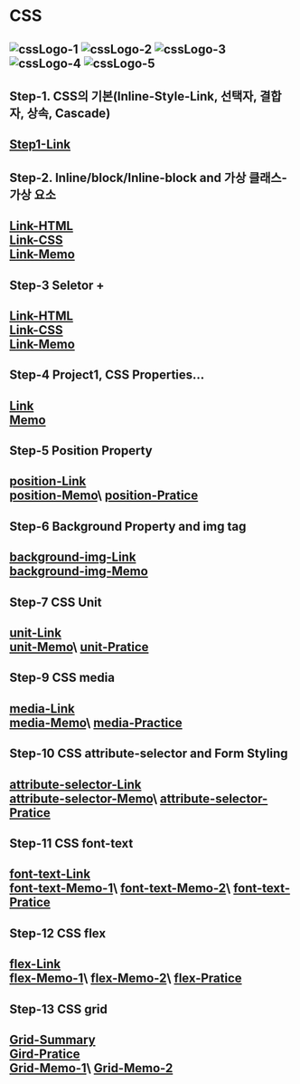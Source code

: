 # CSS

![cssLogo-1](https://github.com/hongwontae/CSS/assets/128343635/dc86d11a-2af4-4954-b4e6-7dab87b61b4f)
![cssLogo-2](https://github.com/hongwontae/CSS/assets/128343635/9544e916-1d76-461a-8d18-5c8abb079ea9)
![cssLogo-3](https://github.com/hongwontae/CSS/assets/128343635/b71bc3cd-68ab-44c0-b4cc-b8329e938f4e)
![cssLogo-4](https://github.com/hongwontae/CSS/assets/128343635/6b8fbcac-ddee-4357-9d37-dd6ba80976e5)
![cssLogo-5](https://github.com/hongwontae/CSS/assets/128343635/790ba241-2533-474b-8890-c68021f02d8f)
---

## Step-1. CSS의 기본(Inline-Style-Link, 선택자, 결합자, 상속, Cascade)
[Step1-Link](https://github.com/hongwontae/CSS/blob/main/CSSMemo/CSS%20Section%201%20(12~24)%20CSS%20Concepts%20Basic.txt)
---

## Step-2. Inline/block/Inline-block and 가상 클래스-가상 요소
[Link-HTML](https://github.com/hongwontae/CSS/blob/main/CSSCode/CSS-2-inline-block-basicProperty/index.html)\
[Link-CSS](https://github.com/hongwontae/CSS/blob/main/CSSCode/CSS-2-inline-block-basicProperty/main.css)\
[Link-Memo](https://github.com/hongwontae/CSS/blob/main/CSSMemo/CSS%20Section%202%20(25~50)%20inline-block-BasicProperty.txt)
---

## Step-3 Seletor + 
[Link-HTML](https://github.com/hongwontae/CSS/blob/main/CSSCode/CSS-3-Seletor-Property-values/more-on-selectors-1-start-code/index.html)\
[Link-CSS](https://github.com/hongwontae/CSS/blob/main/CSSCode/CSS-3-Seletor-Property-values/more-on-selectors-1-start-code/main.css)\
[Link-Memo](https://github.com/hongwontae/CSS/blob/main/CSSMemo/CSS%20Section%203%20(51~58)%20Seletor-Property-values.txt)
---

## Step-4 Project1, CSS Properties...
[Link](https://github.com/hongwontae/CSS/tree/main/CSSCode/CSS-4-Project1)\
[Memo](https://github.com/hongwontae/CSS/blob/main/CSSMemo/CSS%20Section%204%20(59~79)%20Project1.txt)
---

## Step-5 Position Property
[position-Link](https://github.com/hongwontae/CSS/tree/main/CSSCode/CSS-5-Position)\
[position-Memo](https://github.com/hongwontae/CSS/blob/main/CSSMemo/CSS%20Section%205%20(80~94)%20Position.txt)\
[position-Pratice](https://github.com/hongwontae/CSS/tree/main/CSSCode/CSS-Test/position)
---

## Step-6 Background Property and img tag
[background-img-Link](https://github.com/hongwontae/CSS/tree/main/CSSCode/CSS-6-Image)\
[background-img-Memo](https://github.com/hongwontae/CSS/blob/main/CSSMemo/CSS%20Section%206%20(95~111)%20CSS%20Image.txt)
---


## Step-7 CSS Unit
[unit-Link](https://github.com/hongwontae/CSS/tree/main/CSSCode/CSS-7-Unit)\
[unit-Memo](https://github.com/hongwontae/CSS/blob/main/CSSMemo/CSS%20Section%207%20(112~131)%20CSS%20Unit-2.txt)\
[unit-Pratice](https://github.com/hongwontae/CSS/tree/main/CSSCode/CSS-Test/Unit)
---

## Step-9 CSS media
[media-Link](https://github.com/hongwontae/CSS/tree/main/CSSCode/CSS-9-media-meta)\
[media-Memo](https://github.com/hongwontae/CSS/blob/main/CSSMemo/CSS%20Section%209%20(143~161)%20CSS%20%40media-meta.txt)\
[media-Practice](https://github.com/hongwontae/CSS/blob/main/CSSCode/CSS-Test/media/mediaTest.css)
---

## Step-10 CSS attribute-selector and Form Styling
[attribute-selector-Link](https://github.com/hongwontae/CSS/tree/main/CSSCode/CSS-10-form)\
[attribute-selector-Memo](https://github.com/hongwontae/CSS/blob/main/CSSMemo/CSS%20Section%2010%20(162~173)%20CSS-Form%20and%20Attribute-Selector.txt)\
[attribute-selector-Pratice](https://github.com/hongwontae/CSS/tree/main/CSSCode/CSS-Test/attribute-selector)
---

## Step-11 CSS font-text
[font-text-Link](https://github.com/hongwontae/CSS/tree/main/CSSCode/CSS-11-Text-Font)\
[font-text-Memo-1](https://github.com/hongwontae/CSS/blob/main/CSSMemo/CSS%20Section%2011%20(174~191)%20CSS%20Text-Font-1.txt)\
[font-text-Memo-2](https://github.com/hongwontae/CSS/blob/main/CSSMemo/CSS%20Section%2011%20(174~191)%20CSS%20Text-Font-2.txt)\
[font-text-Pratice](https://github.com/hongwontae/CSS/tree/main/CSSCode/CSS-Test/text-font)
---

## Step-12 CSS flex
[flex-Link](https://github.com/hongwontae/CSS/tree/main/CSSCode/CSS-12-flex)\
[flex-Memo-1](https://github.com/hongwontae/CSS/blob/main/CSSMemo/CSS%20Section%2012-1(192~204)%20CSS%20Flex-1.txt)\
[flex-Memo-2](https://github.com/hongwontae/CSS/blob/main/CSSMemo/CSS%20Section%2012-2(205~213)%20CSS%20Flex-2.txt)\
[flex-Pratice](https://github.com/hongwontae/CSS/tree/main/CSSCode/CSS-Test/flex)
---

## Step-13 CSS grid
[Grid-Summary](https://github.com/hongwontae/CSS/blob/main/CSSCode/CSS-Test/grid/grid-summary.txt)\
[Gird-Pratice](https://github.com/hongwontae/CSS/tree/main/CSSCode/CSS-Test/grid)\
[Grid-Memo-1](https://github.com/hongwontae/CSS/blob/main/CSSMemo/CSS%20Section%2013-1%20(214~225)%20CSS%20grid-1.txt)\
[Grid-Memo-2](https://github.com/hongwontae/CSS/blob/main/CSSMemo/CSS%20Section%2013-2%20(226~241)%20CSS%20grid-2.txt)
---
